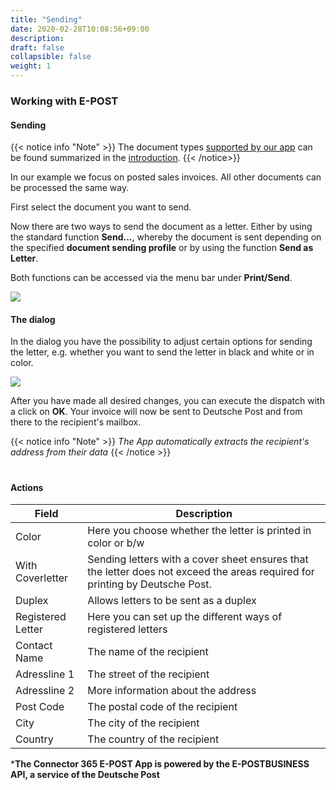 ```yaml
---
title: "Sending"
date: 2020-02-28T10:08:56+09:00
description: 
draft: false
collapsible: false
weight: 1
---
```

### Working with E-POST

#### Sending

{{< notice info "Note" >}}
The document types [supported by our app](en/de/apps/e-post/first-steps/introduction/) can be found summarized in the [introduction](en/de/apps/e-post/first-steps/introduction/).
{{< /notice>}}

In our example we focus on posted sales invoices. All other documents can be processed the same way.

First select the document you want to send.

Now there are two ways to send the document as a letter. Either by using the standard function **Send...**, whereby the document is sent depending on the specified **document sending profile** or by using the function **Send as Letter**. 

Both functions can be accessed via the menu bar under **Print/Send**.

![](images/apps/E-POST/en-us/app_send_letter.png)

#### The dialog

In the dialog you have the possibility to adjust certain options for sending the letter, e.g. whether you want to send the letter in black and white or in color.

![](images/apps/E-POST/en-us/app_dialog.png)

After you have made all desired changes, you can execute the dispatch with a click on **OK**. Your invoice will now be sent to Deutsche Post and from there to the recipient's mailbox.

{{< notice info "Note" >}}
 _The App automatically extracts the recipient's address from their data_
{{< /notice >}}
#

#### Actions

| Field             | Description                                                                                                                    |
|-------------------|--------------------------------------------------------------------------------------------------------------------------------|
| Color             | Here you choose whether the letter is printed in color or b/w                                                                  |
| With Coverletter  | Sending letters with a cover sheet ensures that the letter does not exceed the areas required for printing by Deutsche Post.   |
| Duplex            | Allows letters to be sent as a duplex                                                                                          |
| Registered Letter | Here you can set up the different ways of registered letters                                                                   |
| Contact Name      | The name of the recipient                                                                                                      |
| Adressline 1      | The street of the recipient                                                                                                    |
| Adressline 2      | More information about the address                                                                                             |
| Post Code         | The postal code of the recipient                                                                                               |
| City              | The city of the recipient                                                                                                      |
| Country           | The country of the recipient                                                                                                   |



***The Connector 365 E-POST App is powered by the E-POSTBUSINESS API, a service of the Deutsche Post**